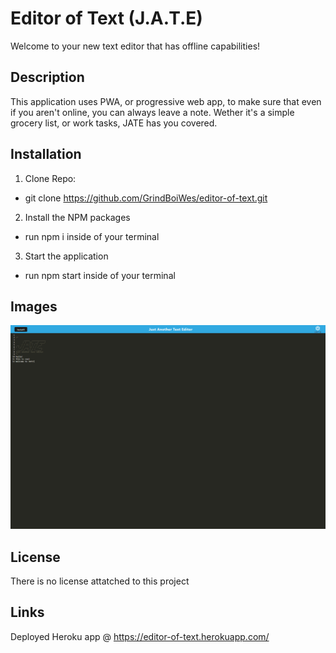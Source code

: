 # Editor of Text (J.A.T.E)

Welcome to your new text editor that has offline capabilities! 

## Description

This application uses PWA, or progressive web app, to make sure that even if you aren't online, you can always leave a note. Wether it's a simple grocery list, or work tasks, JATE has you covered. 

## Installation 

1. Clone Repo:
 - git clone https://github.com/GrindBoiWes/editor-of-text.git

2. Install the NPM packages
 - run npm i inside of your terminal

3. Start the application
 - run npm start inside of your terminal

## Images
<img src= './images/J.A.T.E.png'>

## License
There is no license attatched to this project

## Links

Deployed Heroku app @ https://editor-of-text.herokuapp.com/




